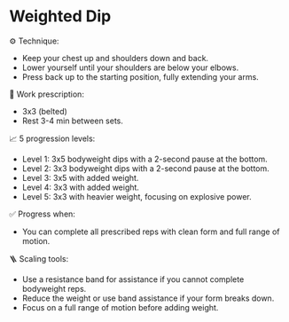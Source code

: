 # Weighted Dip

⚙️ Technique:

- Keep your chest up and shoulders down and back.
- Lower yourself until your shoulders are below your elbows.
- Press back up to the starting position, fully extending your arms.

🎯 Work prescription:

- 3x3 (belted)
- Rest 3-4 min between sets.

📈 5 progression levels:

- Level 1: 3x5 bodyweight dips with a 2-second pause at the bottom.
- Level 2: 3x3 bodyweight dips with a 2-second pause at the bottom.
- Level 3: 3x5 with added weight.
- Level 4: 3x3 with added weight.
- Level 5: 3x3 with heavier weight, focusing on explosive power.

✅ Progress when:

- You can complete all prescribed reps with clean form and full range of motion.

🪜 Scaling tools:

- Use a resistance band for assistance if you cannot complete bodyweight reps.
- Reduce the weight or use band assistance if your form breaks down.
- Focus on a full range of motion before adding weight.
